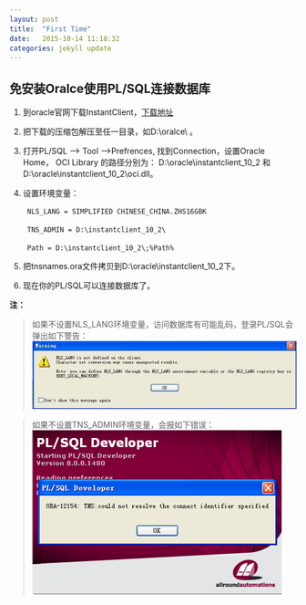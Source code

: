 ```yaml
---
layout: post
title:  "First Time"
date:   2015-10-14 11:18:32
categories: jekyll update
---
```


## 	免安装Oralce使用PL/SQL连接数据库


1. 到oracle官网下载InstantClient，[下载地址]([http://www.oracle.com/technetwork/database/features/instant-client/index-097480.html](http://www.oracle.com/technetwork/database/features/instant-client/index-097480.html))

2. 把下载的压缩包解压至任一目录，如D:\oralce\  。
3. 打开PL/SQL --> Tool -->Prefrences, 找到Connection，设置Oracle Home， OCI Library 的路径分别为：  D:\oracle\instantclient\_10\_2  和 D:\oracle\instantclient\_10\_2\oci.dll。
4. 设置环境变量：

		NLS_LANG = SIMPLIFIED CHINESE_CHINA.ZHS16GBK

		TNS_ADMIN = D:\instantclient_10_2\

		Path = D:\instantclient_10_2\;%Path%
5. 把tnsnames.ora文件拷贝到D:\oracle\instantclient\_10\_2下。 

6. 现在你的PL/SQL可以连接数据库了。

**注：**  
> 如果不设置NLS_LANG环境变量，访问数据库有可能乱码，登录PL/SQL会弹出如下警告：
![警告1](../images/error1.jpg)

> 如果不设置TNS_ADMIN环境变量，会报如下错误：
![警告2](../images/error2.png)
